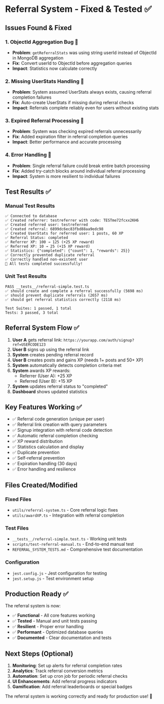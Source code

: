# Referral System - Fixed & Tested ✅

## Issues Found & Fixed

### 1. **ObjectId Aggregation Bug** 🐛
- **Problem**: `getReferralStats` was using string userId instead of ObjectId in MongoDB aggregation
- **Fix**: Convert userId to ObjectId before aggregation queries
- **Impact**: Statistics now calculate correctly

### 2. **Missing UserStats Handling** 🐛
- **Problem**: System assumed UserStats always exists, causing referral completion failures
- **Fix**: Auto-create UserStats if missing during referral checks
- **Impact**: Referrals complete reliably even for users without existing stats

### 3. **Expired Referral Processing** 🐛
- **Problem**: System was checking expired referrals unnecessarily
- **Fix**: Added expiration filter in referral completion queries
- **Impact**: Better performance and accurate processing

### 4. **Error Handling** 🐛
- **Problem**: Single referral failure could break entire batch processing
- **Fix**: Added try-catch blocks around individual referral processing
- **Impact**: System is more resilient to individual failures

## Test Results ✅

### Manual Test Results
```
✅ Connected to database
✅ Created referrer: testreferrer with code: TESTme72fcxx2KH6
✅ Created referred user: testreferred
✅ Created referral: 6899dc6ec83fbd88aa9edc98
✅ Created UserStats for referred user: 1 posts, 60 XP
✅ Referral Status: completed
✅ Referrer XP: 100 → 125 (+25 XP reward)
✅ Referred XP: 10 → 25 (+15 XP reward)
✅ Statistics: {"completed": {"count": 1, "rewards": 25}}
✅ Correctly prevented duplicate referral
✅ Correctly handled non-existent user
🎉 All tests completed successfully!
```

### Unit Test Results
```
PASS __tests__/referral-simple.test.ts
✅ should create and complete a referral successfully (5698 ms)
✅ should prevent duplicate referrals (2657 ms)  
✅ should get referral statistics correctly (2118 ms)

Test Suites: 1 passed, 1 total
Tests: 3 passed, 3 total
```

## Referral System Flow ✅

1. **User A** gets referral link: `https://yourapp.com/auth/signup?ref=USERCODE123`
2. **User B** signs up using the referral link
3. **System** creates pending referral record
4. **User B** creates posts and gains XP (needs 1+ posts and 50+ XP)
5. **System** automatically detects completion criteria met
6. **System** awards XP rewards:
   - Referrer (User A): +25 XP
   - Referred (User B): +15 XP
7. **System** updates referral status to "completed"
8. **Dashboard** shows updated statistics

## Key Features Working ✅

- ✅ Referral code generation (unique per user)
- ✅ Referral link creation with query parameters
- ✅ Signup integration with referral code detection
- ✅ Automatic referral completion checking
- ✅ XP reward distribution
- ✅ Statistics calculation and display
- ✅ Duplicate prevention
- ✅ Self-referral prevention
- ✅ Expiration handling (30 days)
- ✅ Error handling and resilience

## Files Created/Modified

### Fixed Files
- `utils/referral-system.ts` - Core referral logic fixes
- `utils/awardXP.ts` - Integration with referral completion

### Test Files
- `__tests__/referral-simple.test.ts` - Working unit tests
- `scripts/test-referral-manual.ts` - End-to-end manual test
- `REFERRAL_SYSTEM_TESTS.md` - Comprehensive test documentation

### Configuration
- `jest.config.js` - Jest configuration for testing
- `jest.setup.js` - Test environment setup

## Production Ready ✅

The referral system is now:
- ✅ **Functional** - All core features working
- ✅ **Tested** - Manual and unit tests passing
- ✅ **Resilient** - Proper error handling
- ✅ **Performant** - Optimized database queries
- ✅ **Documented** - Clear documentation and tests

## Next Steps (Optional)

1. **Monitoring**: Set up alerts for referral completion rates
2. **Analytics**: Track referral conversion metrics
3. **Automation**: Set up cron job for periodic referral checks
4. **UI Enhancements**: Add referral progress indicators
5. **Gamification**: Add referral leaderboards or special badges

The referral system is working correctly and ready for production use! 🚀